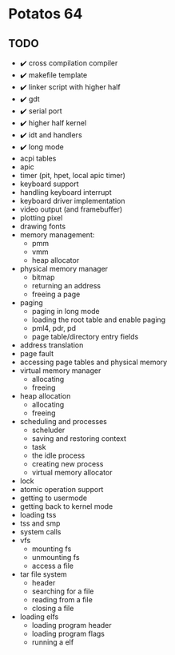 # Potatos 64
## TODO
* ✔️ cross compilation compiler
* ✔️ makefile template
* ✔️ linker script with higher half
* ✔️ gdt
* ✔️ serial port
* ✔️ higher half kernel
* ✔️ idt and handlers
* ✔️ long mode
* acpi tables
* apic
* timer (pit, hpet, local apic timer)
* keyboard support
* handling keyboard interrupt
* keyboard driver implementation
* video output (and framebuffer)
* plotting pixel
* drawing fonts
* memory management:
	* pmm
	* vmm
	* heap allocator
* physical memory manager
	* bitmap
	* returning an address
	* freeing a page
* paging
	* paging in long mode
	* loading the root table and enable paging
	* pml4, pdr, pd
	* page table/directory entry fields
* address translation
* page fault
* accessing page tables and physical memory
* virtual memory manager
	* allocating
	* freeing
* heap allocation
	* allocating
	* freeing
* scheduling and processes
	* scheluder
	* saving and restoring context
	* task
	* the idle process
	* creating new process
	* virtual memory allocator
* lock
* atomic operation support
* getting to usermode
* getting back to kernel mode
* loading tss
* tss and smp
* system calls
* vfs
	* mounting fs
	* unmounting fs
	* access a file
* tar file system
	* header
	* searching for a file
	* reading from a file
	* closing a file
* loading elfs
	* loading program header
	* loading program flags
	* running a elf
	
	